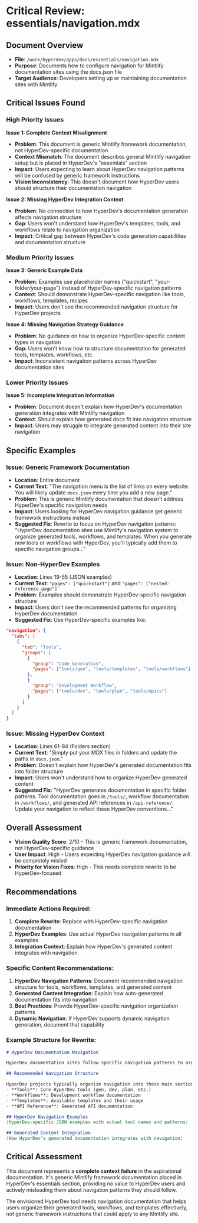 # Critical Review: essentials/navigation.mdx

## Document Overview
- **File**: `/work/hyperdev/apps/docs/essentials/navigation.mdx`
- **Purpose**: Documents how to configure navigation for Mintlify documentation sites using the docs.json file
- **Target Audience**: Developers setting up or maintaining documentation sites with Mintlify

## Critical Issues Found

### High Priority Issues

**Issue 1: Complete Context Misalignment**
- **Problem**: This document is generic Mintlify framework documentation, not HyperDev-specific documentation
- **Context Mismatch**: The document describes general Mintlify navigation setup but is placed in HyperDev's "essentials" section
- **Impact**: Users expecting to learn about HyperDev navigation patterns will be confused by generic framework instructions
- **Vision Inconsistency**: This doesn't document how HyperDev users should structure their documentation navigation

**Issue 2: Missing HyperDev Integration Context**
- **Problem**: No connection to how HyperDev's documentation generation affects navigation structure
- **Gap**: Users won't understand how HyperDev's templates, tools, and workflows relate to navigation organization
- **Impact**: Critical gap between HyperDev's code generation capabilities and documentation structure

### Medium Priority Issues

**Issue 3: Generic Example Data**
- **Problem**: Examples use placeholder names ("quickstart", "your-folder/your-page") instead of HyperDev-specific navigation patterns
- **Context**: Should demonstrate HyperDev-specific navigation like tools, workflows, templates, recipes
- **Impact**: Users don't see the recommended navigation structure for HyperDev projects

**Issue 4: Missing Navigation Strategy Guidance**
- **Problem**: No guidance on how to organize HyperDev-specific content types in navigation
- **Gap**: Users won't know how to structure documentation for generated tools, templates, workflows, etc.
- **Impact**: Inconsistent navigation patterns across HyperDev documentation sites

### Lower Priority Issues

**Issue 5: Incomplete Integration Information**
- **Problem**: Document doesn't explain how HyperDev's documentation generation integrates with Mintlify navigation
- **Context**: Should explain how generated docs fit into navigation structure
- **Impact**: Users may struggle to integrate generated content into their site navigation

## Specific Examples

### Issue: Generic Framework Documentation
- **Location**: Entire document
- **Current Text**: "The navigation menu is the list of links on every website. You will likely update `docs.json` every time you add a new page."
- **Problem**: This is generic Mintlify documentation that doesn't address HyperDev's specific navigation needs
- **Impact**: Users looking for HyperDev navigation guidance get generic framework instructions instead
- **Suggested Fix**: Rewrite to focus on HyperDev navigation patterns: "HyperDev documentation sites use Mintlify's navigation system to organize generated tools, workflows, and templates. When you generate new tools or workflows with HyperDev, you'll typically add them to specific navigation groups..."

### Issue: Non-HyperDev Examples
- **Location**: Lines 19-55 (JSON examples)
- **Current Text**: `"pages": ["quickstart"]` and `"pages": ["nested-reference-page"]`
- **Problem**: Examples should demonstrate HyperDev-specific navigation structure
- **Impact**: Users don't see the recommended patterns for organizing HyperDev documentation
- **Suggested Fix**: Use HyperDev-specific examples like:
```json
"navigation": {
  "tabs": [
    {
      "tab": "Tools",
      "groups": [
        {
          "group": "Code Generation",
          "pages": ["tools/gen", "tools/templates", "tools/workflows"]
        },
        {
          "group": "Development Workflow", 
          "pages": ["tools/dev", "tools/plan", "tools/epics"]
        }
      ]
    }
  ]
}
```

### Issue: Missing HyperDev Context
- **Location**: Lines 61-84 (Folders section)
- **Current Text**: "Simply put your MDX files in folders and update the paths in `docs.json`."
- **Problem**: Doesn't explain how HyperDev's generated documentation fits into folder structure
- **Impact**: Users won't understand how to organize HyperDev-generated content
- **Suggested Fix**: "HyperDev generates documentation in specific folder patterns. Tool documentation goes in `/tools/`, workflow documentation in `/workflows/`, and generated API references in `/api-reference/`. Update your navigation to reflect these HyperDev conventions..."

## Overall Assessment
- **Vision Quality Score**: 2/10 - This is generic framework documentation, not HyperDev-specific guidance
- **User Impact**: High - Users expecting HyperDev navigation guidance will be completely misled
- **Priority for Vision Fixes**: High - This needs complete rewrite to be HyperDev-focused

## Recommendations

### Immediate Actions Required:
1. **Complete Rewrite**: Replace with HyperDev-specific navigation documentation
2. **HyperDev Examples**: Use actual HyperDev navigation patterns in all examples
3. **Integration Context**: Explain how HyperDev's generated content integrates with navigation

### Specific Content Recommendations:
1. **HyperDev Navigation Patterns**: Document recommended navigation structure for tools, workflows, templates, and generated content
2. **Generated Content Integration**: Explain how auto-generated documentation fits into navigation
3. **Best Practices**: Provide HyperDev-specific navigation organization patterns
4. **Dynamic Navigation**: If HyperDev supports dynamic navigation generation, document that capability

### Example Structure for Rewrite:
```markdown
# HyperDev Documentation Navigation

HyperDev documentation sites follow specific navigation patterns to organize tools, workflows, and generated content effectively.

## Recommended Navigation Structure

HyperDev projects typically organize navigation into these main sections:
- **Tools**: Core HyperDev tools (gen, dev, plan, etc.)
- **Workflows**: Development workflow documentation  
- **Templates**: Available templates and their usage
- **API Reference**: Generated API documentation

## HyperDev Navigation Examples
[HyperDev-specific JSON examples with actual tool names and patterns]

## Generated Content Integration
[How HyperDev's generated documentation integrates with navigation]
```

## Critical Assessment

This document represents a **complete context failure** in the aspirational documentation. It's generic Mintlify framework documentation placed in HyperDev's essentials section, providing no value to HyperDev users and actively misleading them about navigation patterns they should follow.

The envisioned HyperDev tool needs navigation documentation that helps users organize their generated tools, workflows, and templates effectively, not generic framework instructions that could apply to any Mintlify site.